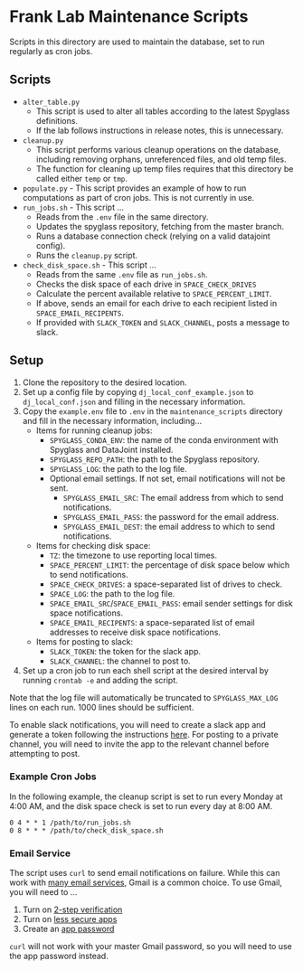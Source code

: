# Frank Lab Maintenance Scripts

Scripts in this directory are used to maintain the database, set to run
regularly as cron jobs.

## Scripts

- `alter_table.py`
    - This script is used to alter all tables according to the latest Spyglass
        definitions.
    - If the lab follows instructions in release notes, this is unnecessary.
- `cleanup.py`
    - This script performs various cleanup operations on the database, including
        removing orphans, unreferenced files, and old temp files.
    - The function for cleaning up temp files requires that this directory be
        called either `temp` or `tmp`.
- `populate.py` - This script provides an example of how to run computations as
    part of cron jobs. This is not currently in use.
- `run_jobs.sh` - This script ...
    - Reads from the `.env` file in the same directory.
    - Updates the spyglass repository, fetching from the master branch.
    - Runs a database connection check (relying on a valid datajoint config).
    - Runs the `cleanup.py` script.
- `check_disk_space.sh` - This script ...
    - Reads from the same `.env` file as `run_jobs.sh`.
    - Checks the disk space of each drive in `SPACE_CHECK_DRIVES`
    - Calculate the percent available relative to `SPACE_PERCENT_LIMIT`.
    - If above, sends an email for each drive to each recipient listed in
        `SPACE_EMAIL_RECIPENTS`.
    - If provided with `SLACK_TOKEN` and `SLACK_CHANNEL`, posts a message to
        slack.

## Setup

1. Clone the repository to the desired location.
2. Set up a config file by copying `dj_local_conf_example.json` to
    `dj_local_conf.json` and filling in the necessary information.
3. Copy the `example.env` file to `.env` in the `maintenance_scripts` directory
    and fill in the necessary information, including...
    - Items for running cleanup jobs:
        - `SPYGLASS_CONDA_ENV`: the name of the conda environment with Spyglass and
            DataJoint installed.
        - `SPYGLASS_REPO_PATH`: the path to the Spyglass repository.
        - `SPYGLASS_LOG`: the path to the log file.
        - Optional email settings. If not set, email notifications will not be
            sent.
            - `SPYGLASS_EMAIL_SRC`: The email address from which to send
                notifications.
            - `SPYGLASS_EMAIL_PASS`: the password for the email address.
            - `SPYGLASS_EMAIL_DEST`: the email address to which to send
                notifications.
    - Items for checking disk space:
        - `TZ`: the timezone to use reporting local times.
        - `SPACE_PERCENT_LIMIT`: the percentage of disk space below which to send
            notifications.
        - `SPACE_CHECK_DRIVES`: a space-separated list of drives to check.
        - `SPACE_LOG`: the path to the log file.
        - `SPACE_EMAIL_SRC`/`SPACE_EMAIL_PASS`: email sender settings for disk
            space notifications.
        - `SPACE_EMAIL_RECIPENTS`: a space-separated list of email addresses to
            receive disk space notifications.
    - Items for posting to slack:
        - `SLACK_TOKEN`: the token for the slack app.
        - `SLACK_CHANNEL`: the channel to post to.
4. Set up a cron job to run each shell script at the desired interval by running
    `crontab -e` and adding the script.

Note that the log file will automatically be truncated to `SPYGLASS_MAX_LOG`
lines on each run. 1000 lines should be sufficient.

To enable slack notifications, you will need to create a slack app and generate
a token following the instructions
[here](https://api.slack.com/tutorials/tracks/posting-messages-with-curl).
For posting to a private channel, you will need to invite the app to the
relevant channel before attempting to post.

### Example Cron Jobs

In the following example, the cleanup script is set to run every Monday at 4:00
AM, and the disk space check is set to run every day at 8:00 AM.

```text
0 4 * * 1 /path/to/run_jobs.sh
0 8 * * * /path/to/check_disk_space.sh
```

### Email Service

The script uses `curl` to send email notifications on failure. While this can
work with
[many email services](https://everything.curl.dev/usingcurl/smtp.html), Gmail is
a common choice. To use Gmail, you will need to ...

1. Turn on [2-step verification](https://myaccount.google.com/security-checkup)
2. Turn on [less secure apps](https://myaccount.google.com/lesssecureapps)
3. Create an [app password](https://myaccount.google.com/apppasswords)

`curl` will not work with your master Gmail password, so you will need to use
the app password instead.
